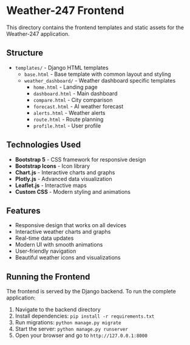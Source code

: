 # Weather-247 Frontend

This directory contains the frontend templates and static assets for the Weather-247 application.

## Structure

- `templates/` - Django HTML templates
  - `base.html` - Base template with common layout and styling
  - `weather_dashboard/` - Weather dashboard specific templates
    - `home.html` - Landing page
    - `dashboard.html` - Main dashboard
    - `compare.html` - City comparison
    - `forecast.html` - AI weather forecast
    - `alerts.html` - Weather alerts
    - `route.html` - Route planning
    - `profile.html` - User profile

## Technologies Used

- **Bootstrap 5** - CSS framework for responsive design
- **Bootstrap Icons** - Icon library
- **Chart.js** - Interactive charts and graphs
- **Plotly.js** - Advanced data visualization
- **Leaflet.js** - Interactive maps
- **Custom CSS** - Modern styling and animations

## Features

- Responsive design that works on all devices
- Interactive weather charts and graphs
- Real-time data updates
- Modern UI with smooth animations
- User-friendly navigation
- Beautiful weather icons and visualizations

## Running the Frontend

The frontend is served by the Django backend. To run the complete application:

1. Navigate to the backend directory
2. Install dependencies: `pip install -r requirements.txt`
3. Run migrations: `python manage.py migrate`
4. Start the server: `python manage.py runserver`
5. Open your browser and go to `http://127.0.0.1:8000`



